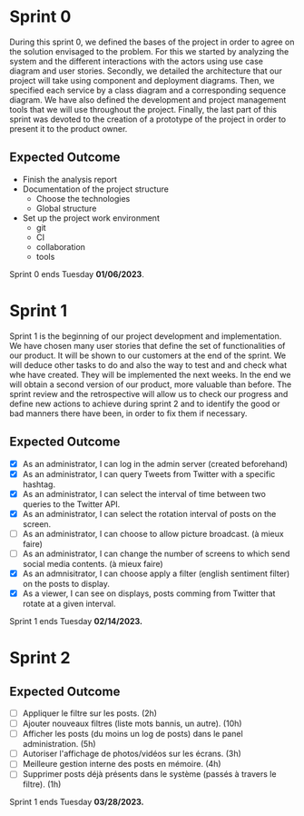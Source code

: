 # Sprint 0

During this sprint 0, we defined the bases of the project in order to agree on the solution envisaged to the problem.
For this we started by analyzing the system and the different interactions with the actors using use case diagram and user stories.
Secondly, we detailed the architecture that our project will take using component and deployment diagrams. Then, we specified each service by a class diagram and a corresponding sequence diagram. We have also defined the development and project management tools that we will use throughout the project.
Finally, the last part of this sprint was devoted to the creation of a prototype of the project in order to present it to the product owner.

## Expected Outcome

- Finish the analysis report
- Documentation of the project structure
  - Choose the technologies
  - Global structure
- Set up the project work environment
  - git
  - CI
  - collaboration
  - tools

Sprint 0 ends Tuesday **01/06/2023**.

# Sprint 1

Sprint 1 is the beginning of our project development and implementation. We have chosen many user stories that define the set of functionalities of our product. It will be shown to our customers at the end of the sprint. We will deduce other tasks to do and also the way to test and and check what whe have created. They will be implemented the next weeks. In the end we will obtain a second version of our product, more valuable than before.
The sprint review and the retrospective will allow us to check our progress and define new actions to achieve during sprint 2 and to identify the good or bad manners there have been, in order to fix them if necessary.  

## Expected Outcome

- [x] As an administrator, I can log in the admin server (created beforehand)
- [x] As an administrator, I can query Tweets from Twitter with a specific hashtag.
- [x] As an administrator, I can select the interval of time between two queries to the Twitter API.
- [x] As an administrator, I can select the rotation interval of posts on the screen.
- [ ] As an administrator, I can choose to allow picture broadcast. (à mieux faire)
- [ ] As an administrator, I can change the number of screens to which send social media contents. (à mieux faire)
- [x] As an admnisitrator, I can choose apply a filter (english sentiment filter) on the posts to display.
- [x] As a viewer, I can see on displays, posts comming from Twitter that rotate at a given interval.

Sprint 1 ends Tuesday **02/14/2023.**

# Sprint 2

 

## Expected Outcome

- [ ] Appliquer le filtre sur les posts. (2h)
- [ ] Ajouter nouveaux filtres (liste mots bannis, un autre). (10h)
- [ ] Afficher les posts (du moins un log de posts) dans le panel administration. (5h)
- [ ] Autoriser l'affichage de photos/vidéos sur les écrans. (3h)
- [ ] Meilleure gestion interne des posts en mémoire. (4h)
- [ ] Supprimer posts déjà présents dans le système (passés à travers le filtre). (1h)

Sprint 1 ends Tuesday **03/28/2023.**